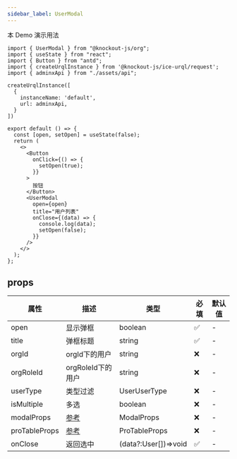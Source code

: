 ```yaml
---
sidebar_label: UserModal
---
```


本 Demo 演示用法

```tsx preview
import { UserModal } from "@knockout-js/org";
import { useState } from "react";
import { Button } from "antd";
import { createUrqlInstance } from '@knockout-js/ice-urql/request';
import { adminxApi } from "./assets/api";

createUrqlInstance([
  {
    instanceName: 'default',
    url: adminxApi,
  }
])

export default () => {
  const [open, setOpen] = useState(false);
  return (
    <>
      <Button
        onClick={() => {
          setOpen(true);
        }}
      >
        按钮
      </Button>
      <UserModal
        open={open}
        title="用户列表"
        onClose={(data) => {
          console.log(data);
          setOpen(false);
        }}
      />
    </>
  );
};
```

## props

| 属性            | 描述                                                          | 类型                   | 必填 | 默认值 |
|---------------|-------------------------------------------------------------|----------------------|----|-----|
| open          | 显示弹框                                                        | boolean              | ✅  | -   |
| title         | 弹框标题                                                        | string               | ✅  | -   |
| orgId         | orgId下的用户                                                   | string               | ❌  | -   |
| orgRoleId     | orgRoleId下的用户                                               | string               | ❌  | -   |
| userType      | 类型过滤                                                        | UserUserType         | ❌  | -   |
| isMultiple    | 多选                                                          | boolean              | ❌  | -   |
| modalProps    | [参考](https://ant.design/components/modal-cn#api)            | ModalProps           | ❌  | -   |
| proTableProps | [参考](https://procomponents.ant.design/components/table#api) | ProTableProps        | ❌  | -   |
| onClose       | 返回选中                                                        | (data?:User[])=>void | ✅  | -   |
